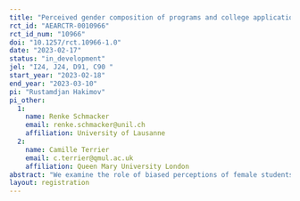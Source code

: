 ```yaml
---
title: "Perceived gender composition of programs and college applications"
rct_id: "AEARCTR-0010966"
rct_id_num: "10966"
doi: "10.1257/rct.10966-1.0"
date: "2023-02-17"
status: "in_development"
jel: "I24, J24, D91, C90 "
start_year: "2023-02-18"
end_year: "2023-03-10"
pi: "Rustamdjan Hakimov"
pi_other:
  1:
    name: Renke Schmacker
    email: renke.schmacker@unil.ch
    affiliation: University of Lausanne
  2:
    name: Camille Terrier
    email: c.terrier@qmul.ac.uk
    affiliation: Queen Mary University London
abstract: "We examine the role of biased perceptions of female students about the gender composition of prestigious programs on application behavior for postsecondary education. "
layout: registration
---
```


